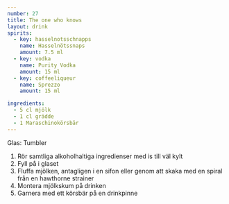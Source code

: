 ```yaml
---
number: 27
title: The one who knows
layout: drink
spirits: 
  - key: hasselnotsschnapps
    name: Hasselnötssnaps 
    amount: 7.5 ml
  - key: vodka
    name: Purity Vodka 
    amount: 15 ml
  - key: coffeeliqueur
    name: Sprezzo
    amount: 15 ml

ingredients: 
  - 5 cl mjölk
  - 1 cl grädde
  - 1 Maraschinokörsbär
---
```


Glas: Tumbler

1) Rör samtliga alkoholhaltiga ingredienser med is till väl kylt  
2) Fyll på i glaset  
3) Fluffa mjölken, antagligen i en sifon eller genom att skaka med en spiral från en hawthorne strainer
4) Montera mjölkskum på drinken
5) Garnera med ett körsbär på en drinkpinne
